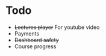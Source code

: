 # Todo

- ~~Lectures player~~ For youtube video
- Payments
- ~~Dashboard safety~~
- Course progress
